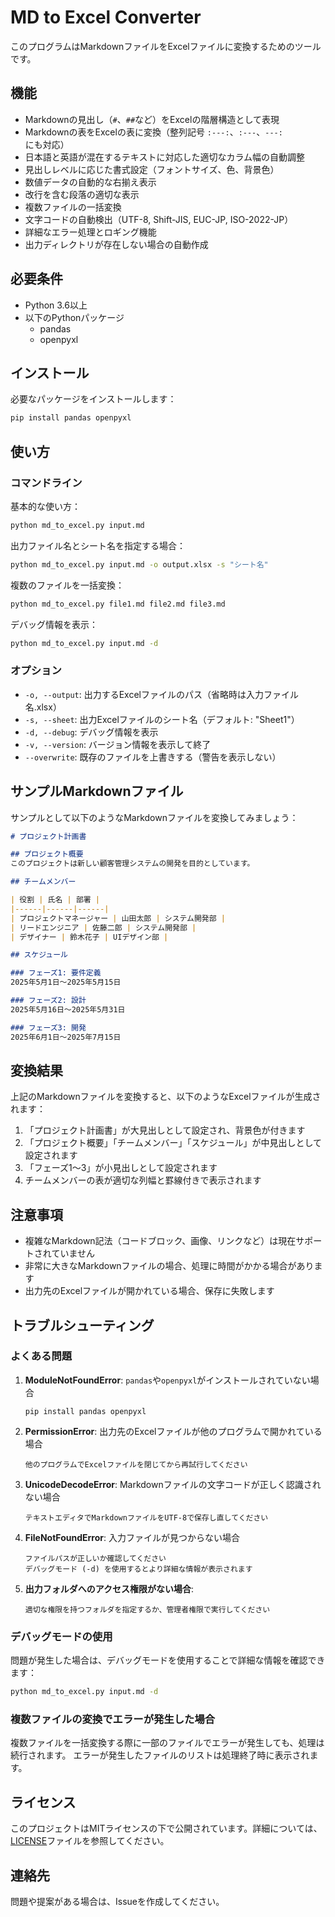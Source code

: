 # MD to Excel Converter

このプログラムはMarkdownファイルをExcelファイルに変換するためのツールです。

## 機能

- Markdownの見出し（`#`、`##`など）をExcelの階層構造として表現
- Markdownの表をExcelの表に変換（整列記号 `:---:`、`:---`、`---:` にも対応）
- 日本語と英語が混在するテキストに対応した適切なカラム幅の自動調整
- 見出しレベルに応じた書式設定（フォントサイズ、色、背景色）
- 数値データの自動的な右揃え表示
- 改行を含む段落の適切な表示
- 複数ファイルの一括変換
- 文字コードの自動検出（UTF-8, Shift-JIS, EUC-JP, ISO-2022-JP）
- 詳細なエラー処理とロギング機能
- 出力ディレクトリが存在しない場合の自動作成

## 必要条件

- Python 3.6以上
- 以下のPythonパッケージ
  - pandas
  - openpyxl

## インストール

必要なパッケージをインストールします：

```bash
pip install pandas openpyxl
```

## 使い方

### コマンドライン

基本的な使い方：

```bash
python md_to_excel.py input.md
```

出力ファイル名とシート名を指定する場合：

```bash
python md_to_excel.py input.md -o output.xlsx -s "シート名"
```

複数のファイルを一括変換：

```bash
python md_to_excel.py file1.md file2.md file3.md
```

デバッグ情報を表示：

```bash
python md_to_excel.py input.md -d
```

### オプション

- `-o, --output`: 出力するExcelファイルのパス（省略時は入力ファイル名.xlsx）
- `-s, --sheet`: 出力Excelファイルのシート名（デフォルト: "Sheet1"）
- `-d, --debug`: デバッグ情報を表示
- `-v, --version`: バージョン情報を表示して終了
- `--overwrite`: 既存のファイルを上書きする（警告を表示しない）

## サンプルMarkdownファイル

サンプルとして以下のようなMarkdownファイルを変換してみましょう：

```markdown
# プロジェクト計画書

## プロジェクト概要
このプロジェクトは新しい顧客管理システムの開発を目的としています。

## チームメンバー

| 役割 | 氏名 | 部署 |
|------|------|------|
| プロジェクトマネージャー | 山田太郎 | システム開発部 |
| リードエンジニア | 佐藤二郎 | システム開発部 |
| デザイナー | 鈴木花子 | UIデザイン部 |

## スケジュール

### フェーズ1: 要件定義
2025年5月1日〜2025年5月15日

### フェーズ2: 設計
2025年5月16日〜2025年5月31日

### フェーズ3: 開発
2025年6月1日〜2025年7月15日
```

## 変換結果

上記のMarkdownファイルを変換すると、以下のようなExcelファイルが生成されます：

1. 「プロジェクト計画書」が大見出しとして設定され、背景色が付きます
2. 「プロジェクト概要」「チームメンバー」「スケジュール」が中見出しとして設定されます
3. 「フェーズ1〜3」が小見出しとして設定されます
4. チームメンバーの表が適切な列幅と罫線付きで表示されます

## 注意事項

- 複雑なMarkdown記法（コードブロック、画像、リンクなど）は現在サポートされていません
- 非常に大きなMarkdownファイルの場合、処理に時間がかかる場合があります
- 出力先のExcelファイルが開かれている場合、保存に失敗します

## トラブルシューティング

### よくある問題

1. **ModuleNotFoundError**: `pandas`や`openpyxl`がインストールされていない場合
   ```
   pip install pandas openpyxl
   ```

2. **PermissionError**: 出力先のExcelファイルが他のプログラムで開かれている場合
   ```
   他のプログラムでExcelファイルを閉じてから再試行してください
   ```

3. **UnicodeDecodeError**: Markdownファイルの文字コードが正しく認識されない場合
   ```
   テキストエディタでMarkdownファイルをUTF-8で保存し直してください
   ```

4. **FileNotFoundError**: 入力ファイルが見つからない場合
   ```
   ファイルパスが正しいか確認してください
   デバッグモード (-d) を使用するとより詳細な情報が表示されます
   ```

5. **出力フォルダへのアクセス権限がない場合**:
   ```
   適切な権限を持つフォルダを指定するか、管理者権限で実行してください
   ```

### デバッグモードの使用

問題が発生した場合は、デバッグモードを使用することで詳細な情報を確認できます：

```bash
python md_to_excel.py input.md -d
```

### 複数ファイルの変換でエラーが発生した場合

複数ファイルを一括変換する際に一部のファイルでエラーが発生しても、処理は続行されます。
エラーが発生したファイルのリストは処理終了時に表示されます。

## ライセンス

このプロジェクトはMITライセンスの下で公開されています。詳細については、[LICENSE](LICENSE)ファイルを参照してください。

## 連絡先

問題や提案がある場合は、Issueを作成してください。

